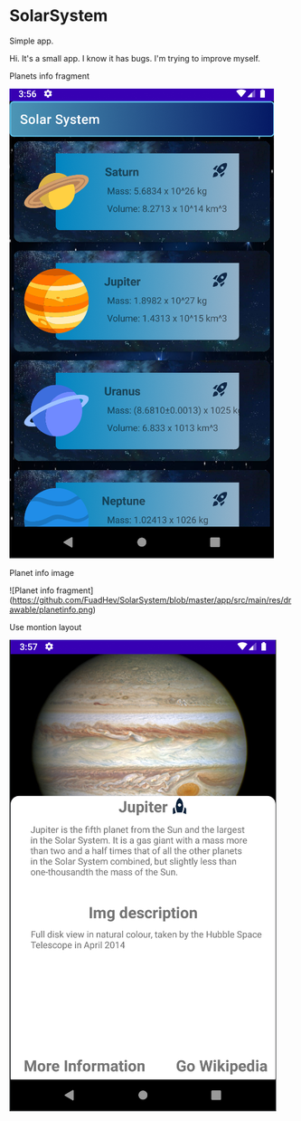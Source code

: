 # SolarSystem
Simple app.


Hi. It's a small app. I know it has bugs. I'm trying to improve myself.


Planets info fragment 

![Planets Image](https://github.com/FuadHev/SolarSystem/blob/master/app/src/main/res/drawable/planets.png)


Planet info image

![Planet info fragment] (https://github.com/FuadHev/SolarSystem/blob/master/app/src/main/res/drawable/planetinfo.png)

Use montion layout 

![PlanetsInfo](https://github.com/FuadHev/SolarSystem/blob/master/app/src/main/res/drawable/planetsinfomontion.png)







